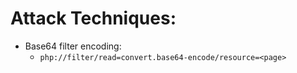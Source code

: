 # Attack Techniques:

* Base64 filter encoding:
  * `php://filter/read=convert.base64-encode/resource=<page>`

